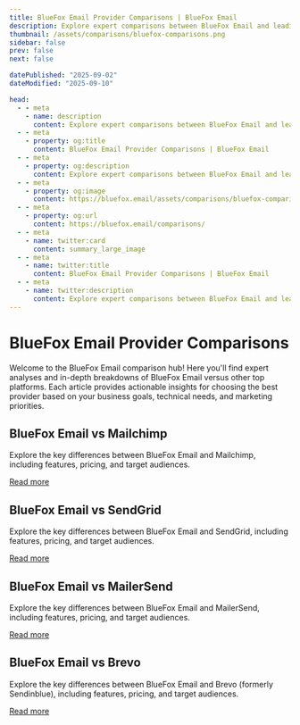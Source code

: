 ```yaml
---
title: BlueFox Email Provider Comparisons | BlueFox Email
description: Explore expert comparisons between BlueFox Email and leading email marketing platforms, covering design, infrastructure, pricing, and key features.
thumbnail: /assets/comparisons/bluefox-comparisons.png
sidebar: false
prev: false
next: false

datePublished: "2025-09-02"
dateModified: "2025-09-10"

head:
  - - meta
    - name: description
      content: Explore expert comparisons between BlueFox Email and leading email marketing platforms, covering design, infrastructure, pricing, and key features.
  - - meta
    - property: og:title
      content: BlueFox Email Provider Comparisons | BlueFox Email
  - - meta
    - property: og:description
      content: Explore expert comparisons between BlueFox Email and leading email marketing platforms, covering design, infrastructure, pricing, and key features.
  - - meta
    - property: og:image
      content: https://bluefox.email/assets/comparisons/bluefox-comparisons.png
  - - meta
    - property: og:url
      content: https://bluefox.email/comparisons/
  - - meta
    - name: twitter:card
      content: summary_large_image
  - - meta
    - name: twitter:title
      content: BlueFox Email Provider Comparisons | BlueFox Email
  - - meta
    - name: twitter:description
      content: Explore expert comparisons between BlueFox Email and leading email marketing platforms, covering design, infrastructure, pricing, and key features.
---
```


# BlueFox Email Provider Comparisons

Welcome to the BlueFox Email comparison hub! Here you'll find expert analyses and in-depth breakdowns of BlueFox Email versus other top platforms. Each article provides actionable insights for choosing the best provider based on your business goals, technical needs, and marketing priorities.

## BlueFox Email vs Mailchimp

Explore the key differences between BlueFox Email and Mailchimp, including features, pricing, and target audiences.

[Read more](./bluefox-vs-mailchimp)

## BlueFox Email vs SendGrid

Explore the key differences between BlueFox Email and SendGrid, including features, pricing, and target audiences.

[Read more](./bluefox-vs-sendgrid)

## BlueFox Email vs MailerSend

Explore the key differences between BlueFox Email and MailerSend, including features, pricing, and target audiences.

[Read more](./bluefox-vs-mailersend)

## BlueFox Email vs Brevo

Explore the key differences between BlueFox Email and Brevo (formerly Sendinblue), including features, pricing, and target audiences.

[Read more](./bluefox-vs-brevo)

<style>
a[href^="/comparisons/"] {
  color: #13B0EE;
  text-decoration: none;
}

a[href^="/comparisons/"]:hover {
  text-decoration: underline;
  opacity: 0.9;
}
</style>
